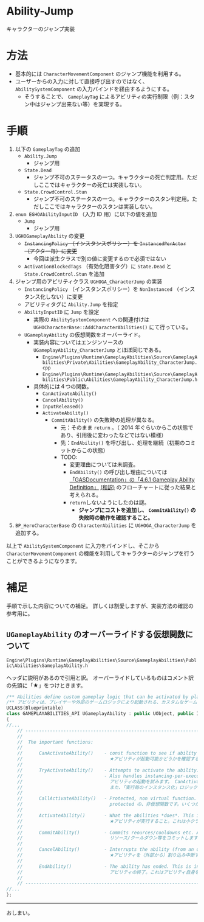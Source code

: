 # Ability-Jump
キャラクターのジャンプ実装

# 方法

* 基本的には `CharacterMovementComponent` のジャンプ機能を利用する。
* ユーザーからの入力に対して直接呼び出すのではなく、 `AbilitySystemComponent` の入力バインドを経由するようにする。
	* そうすることで、 `GameplayTag` によるアビリティの実行制限（例：スタン中はジャンプ出来ない等）を実現する。

# 手順

1. 以下の `GameplayTag` の追加
	* `Ability.Jump`
		* ジャンプ用
	* `State.Dead`
		* ジャンプ不可のステータスの一つ。キャラクターの死亡判定用。ただしここではキャラクターの死亡は実装しない。
	* `State.CrowdControl.Stun`
		* ジャンプ不可のステータスの一つ。キャラクターのスタン判定用。ただしここではキャラクターのスタンは実装しない。
1. `enum EGHOAbilityInputID` （入力 ID 用）に以下の値を追加
	* `Jump`
		* ジャンプ用
1. `UGHOGameplayAbility` の変更
	* ~~`InstancingPolicy` （インスタンスポリシー）を `InstancedPerActor` （アクター毎）に変更~~
		* 今回は派生クラスで別の値に変更するので必須ではない
	* `ActivationBlockedTags` （有効化阻害タグ）に `State.Dead` と `State.CrowdControl.Stun` を追加
1. ジャンプ用のアビリティクラス `UGHOGA_CharacterJump` の実装
	* `InstancingPolicy` （インスタンスポリシー）を `NonInstanced` （インスタンス化しない）に変更
	* アビリティタグに `Ability.Jump` を指定
	* `AbilityInputID` に `Jump` を設定
		* 実際の `AbilitySystemComponent` への関連付けは `UGHOCharacterBase::AddCharacterAbilities()` にて行っている。
	 * `UGameplayAbility` の仮想関数をオーバーライド。
		* 実装内容についてはエンジンソースの `UGameplayAbility_CharacterJump` とほぼ同じである。
			* `Engine\Plugins\Runtime\GameplayAbilities\Source\GameplayAbilities\Private\Abilities\GameplayAbility_CharacterJump.cpp`
			* `Engine\Plugins\Runtime\GameplayAbilities\Source\GameplayAbilities\Public\Abilities\GameplayAbility_CharacterJump.h`
		* 具体的には４つの関数。
			* `CanActivateAbility()`
			* `CancelAbility()`
			* `InputReleased()`
			* `ActivateAbility()`
				* `CommitAbility()` の失敗時の処理が異なる。
					* 元：そのまま `return` 。（ 2014 年ぐらいからこの状態であり、引用後に変わったなどではない模様）
					* 先：`EndAbility()` を呼び出し、処理を継続（初期のコミットからこの状態）
					* TODO: 
						* 変更理由については未調査。
						* `EndAbility()` の呼び出し理由については [「GASDocumentation」の「4.6.1 Gameplay Ability Definition」](https://github.com/tranek/GASDocumentation#concepts-ga-definition) [(和訳)](https://github.com/sentyaanko/GASDocumentation/blob/lang-ja/README.jp.md#concepts-ga-definition) のフローチャートに従った結果と考えられる。
						* `return`しないようにしたのは謎。
							* **ジャンプにコストを追加し、 `CommitAbility()` の失敗時の動作を確認すること。**
1. `BP_HeroCharacterBase` の `CharacterAbilities` に `UGHOGA_CharacterJump` を追加する。

以上で `AbilitySystemComponent` に入力をバインドし、そこから `CharacterMovementComponent` の機能を利用してキャラクターのジャンプを行うことができるようになります。

# 補足

手順で示した内容についての補足。
詳しくは割愛しますが、実装方法の確認の参考用に。

## `UGameplayAbility` のオーバーライドする仮想関数について

`Engine\Plugins\Runtime\GameplayAbilities\Source\GameplayAbilities\Public\Abilities\GameplayAbility.h`

ヘッダに説明があるので引用と訳。
オーバーライドしているものはコメント訳の先頭に「★」をつけときます。

```c++
/** Abilities define custom gameplay logic that can be activated by players or external game logic */
/** アビリティは、プレイヤーや外部のゲームロジックにより起動される、カスタムなゲームプレイのロジックを定義します */
UCLASS(Blueprintable)
class GAMEPLAYABILITIES_API UGameplayAbility : public UObject, public IGameplayTaskOwnerInterface
{
//...
	// ----------------------------------------------------------------------------------------------------------------
	//
	//	The important functions:
	//	
	//		CanActivateAbility()	- const function to see if ability is activatable. Callable by UI etc
	//								  ★アビリティが起動可能かどうかを確認するための const 関数です。 UI などで呼び出し可能です。
	//
	//		TryActivateAbility()	- Attempts to activate the ability. Calls CanActivateAbility(). Input events can call this directly.
	//								- Also handles instancing-per-execution logic and replication/prediction calls.
	//								  アビリティの起動を試みます。 CanActivateAbility() を呼び出します。 入力イベントはこれを直接呼び出し可能です。
	//								  また、「実行毎のインスタンス化」ロジックやレプリケーション/ prediction （予測）コールも処理します。
	//		
	//		CallActivateAbility()	- Protected, non virtual function. Does some boilerplate 'pre activate' stuff, then calls ActivateAbility()
	//								  protected の、非仮想関数です。いくつかの定型的な「起動前」の処理を行い、 ActivateAbility() を呼び出します。
	//
	//		ActivateAbility()		- What the abilities *does*. This is what child classes want to override.
	//								  ★アビリティが実行すること。これは小クラスがオーバーライドしたいものです。
	//	
	//		CommitAbility()			- Commits reources/cooldowns etc. ActivateAbility() must call this!
	//								  リソース/クールダウン等をコミットします。 ActivateAbility() はこれを呼び出す必要があります！
	//		
	//		CancelAbility()			- Interrupts the ability (from an outside source).
	//								  ★アビリティを（外部から）割り込み中断する。
	//
	//		EndAbility()			- The ability has ended. This is intended to be called by the ability to end itself.
	//								  アビリティの終了。これはアビリティ自身を終了させるために呼び出されることを意図しています。
	//	
	// ----------------------------------------------------------------------------------------------------------------
//...
};

```

-----
おしまい。


